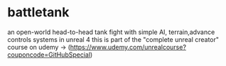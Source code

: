 # battletank
an open-world head-to-head tank fight with simple AI, terrain,advance controls systems in unreal 4
this is part of the "complete unreal creator" course on udemy -> (https://www.udemy.com/unrealcourse?couponcode=GitHubSpecial)
